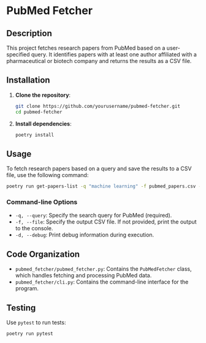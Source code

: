 # PubMed Fetcher

## Description
This project fetches research papers from PubMed based on a user-specified query. It identifies papers with at least one author affiliated with a pharmaceutical or biotech company and returns the results as a CSV file.

## Installation
1. **Clone the repository**:
   ```bash
   git clone https://github.com/yourusername/pubmed-fetcher.git
   cd pubmed-fetcher
   ```

2. **Install dependencies**:
   ```bash
   poetry install
   ```

## Usage
To fetch research papers based on a query and save the results to a CSV file, use the following command:

```bash
poetry run get-papers-list -q "machine learning" -f pubmed_papers.csv -d
```

### Command-line Options
- `-q, --query`: Specify the search query for PubMed (required).
- `-f, --file`: Specify the output CSV file. If not provided, print the output to the console.
- `-d, --debug`: Print debug information during execution.

## Code Organization
- `pubmed_fetcher/pubmed_fetcher.py`: Contains the `PubMedFetcher` class, which handles fetching and processing PubMed data.
- `pubmed_fetcher/cli.py`: Contains the command-line interface for the program.

## Testing
Use `pytest` to run tests:
```bash
poetry run pytest
```